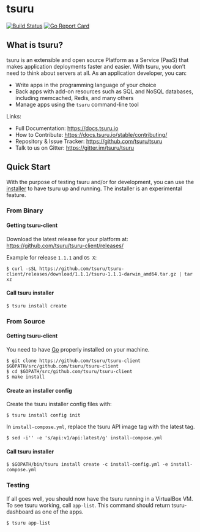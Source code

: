 # tsuru

[![Build Status](https://github.com/tsuru/tsuru/workflows/ci/badge.svg?branch=main)](https://github.com/tsuru/tsuru/actions)
[![Go Report Card](https://goreportcard.com/badge/github.com/tsuru/tsuru)](https://goreportcard.com/report/github.com/tsuru/tsuru)

## What is tsuru?

tsuru is an extensible and open source Platform as a Service (PaaS) that makes application deployments faster and easier.
With tsuru, you don’t need to think about servers at all. As an application developer, you can:
- Write apps in the programming language of your choice
- Back apps with add-on resources such as SQL and NoSQL databases, including memcached, Redis, and many others
- Manage apps using the `tsuru` command-line tool

Links:

- Full Documentation: https://docs.tsuru.io
- How to Contribute: https://docs.tsuru.io/stable/contributing/
- Repository & Issue Tracker: https://github.com/tsuru/tsuru
- Talk to us on Gitter: https://gitter.im/tsuru/tsuru

## Quick Start

With the purpose of testing tsuru and/or for development, you can use the [installer](https://docs.tsuru.io/stable/installing/using-tsuru-installer.html) to have tsuru up and running. The installer is an experimental feature.

### From Binary

#### Getting tsuru-client

Download the latest release for your platform at: https://github.com/tsuru/tsuru-client/releases/

Example for release `1.1.1` and `OS X`:

```
$ curl -sSL https://github.com/tsuru/tsuru-client/releases/download/1.1.1/tsuru-1.1.1-darwin_amd64.tar.gz | tar xz
```

#### Call tsuru installer

```
$ tsuru install create
```

### From Source

#### Getting tsuru-client

You need to have [Go](https://golang.org/doc/install) properly installed on your machine.

```
$ git clone https://github.com/tsuru/tsuru-client $GOPATH/src/github.com/tsuru/tsuru-client
$ cd $GOPATH/src/github.com/tsuru/tsuru-client
$ make install
```

#### Create an installer config

Create the tsuru installer config files with:

```
$ tsuru install config init
```

In `install-compose.yml`, replace the tsuru API image tag with the latest tag.

```
$ sed -i'' -e 's/api:v1/api:latest/g' install-compose.yml
```

#### Call tsuru installer

```
$ $GOPATH/bin/tsuru install create -c install-config.yml -e install-compose.yml
```

### Testing

If all goes well, you should now have the tsuru running in a VirtualBox VM.
To see tsuru working, call `app-list`. This command should return tsuru-dashboard as one of the apps.

```
$ tsuru app-list
```
